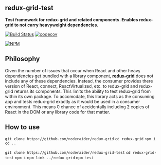 ## redux-grid-test

**Test framework for redux-grid and related components. Enables redux-grid to not carry heavyweight dependencies.**

[![Build Status](https://travis-ci.org/noderaider/redux-grid-test.svg?branch=master)](https://travis-ci.org/noderaider/redux-grid-test)
[![codecov](https://codecov.io/gh/noderaider/redux-grid-test/branch/master/graph/badge.svg)](https://codecov.io/gh/noderaider/redux-grid-test)

[![NPM](https://nodei.co/npm/redux-grid.png?stars=true&downloads=true)](https://nodei.co/npm/redux-grid/)

## Philosophy

Given the number of issues that occur when React and other heavy dependencies get bundled with a library component, **[redux-grid](https://github.com/noderaider/redux-grid)** does not include any of these dependencies. Instead, the consumer provides there version of React, connect, ReactVirtualized, etc. to redux-grid and redux-grid returns its components. This limits the ability to test redux-grid from within its own package. To accomodate, this library acts as the consuming app and tests redux-grid exactly as it would be used in a consumer environment. This means 0 chance of accidentally including 2 copies of React in the DOM or any library code for that matter.

## How to use

`git clone https://github.com/noderaider/redux-grid`
`cd redux-grid`
`npm i`
`cd ..`

`git clone https://github.com/noderaider/redux-grid-test`
`cd redux-grid-test`
`npm i`
`npm link ../redux-grid`
`npm test`
